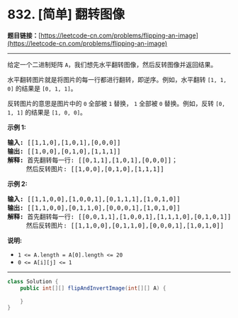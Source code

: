# 832. [简单] 翻转图像

**题目链接：**[https://leetcode-cn.com/problems/flipping-an-image](https://leetcode-cn.com/problems/flipping-an-image)

---

<div class="content__1Y2H">
 <div class="notranslate">
  <p>给定一个二进制矩阵&nbsp;<code>A</code>，我们想先水平翻转图像，然后反转图像并返回结果。</p> 
  <p>水平翻转图片就是将图片的每一行都进行翻转，即逆序。例如，水平翻转&nbsp;<code>[1, 1, 0]</code>&nbsp;的结果是&nbsp;<code>[0, 1, 1]</code>。</p> 
  <p>反转图片的意思是图片中的&nbsp;<code>0</code>&nbsp;全部被&nbsp;<code>1</code>&nbsp;替换，&nbsp;<code>1</code>&nbsp;全部被&nbsp;<code>0</code>&nbsp;替换。例如，反转&nbsp;<code>[0, 1, 1]</code>&nbsp;的结果是&nbsp;<code>[1, 0, 0]</code>。</p> 
  <p><strong>示例 1:</strong></p> 
  <pre class="language-text"><strong>输入: </strong>[[1,1,0],[1,0,1],[0,0,0]]
<strong>输出: </strong>[[1,0,0],[0,1,0],[1,1,1]]
<strong>解释:</strong> 首先翻转每一行: [[0,1,1],[1,0,1],[0,0,0]]；
     然后反转图片: [[1,0,0],[0,1,0],[1,1,1]]
</pre> 
  <p><strong>示例 2:</strong></p> 
  <pre class="language-text"><strong>输入: </strong>[[1,1,0,0],[1,0,0,1],[0,1,1,1],[1,0,1,0]]
<strong>输出: </strong>[[1,1,0,0],[0,1,1,0],[0,0,0,1],[1,0,1,0]]
<strong>解释:</strong> 首先翻转每一行: [[0,0,1,1],[1,0,0,1],[1,1,1,0],[0,1,0,1]]；
     然后反转图片: [[1,1,0,0],[0,1,1,0],[0,0,0,1],[1,0,1,0]]
</pre> 
  <p><strong>说明:</strong></p> 
  <ul> 
   <li><code>1 &lt;= A.length = A[0].length &lt;= 20</code></li> 
   <li><code>0 &lt;= A[i][j]&nbsp;&lt;=&nbsp;1</code></li> 
  </ul> 
 </div>
</div>

---

```java
class Solution {
    public int[][] flipAndInvertImage(int[][] A) {
        
    }
}
```